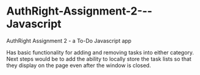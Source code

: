 # AuthRight-Assignment-2---Javascript
AuthRight Assignment 2 - a To-Do Javascript app

Has basic functionality for adding and removing tasks into either category. Next steps would be to add the ability to locally store the task lists so that they display on the page even after the window is closed.
